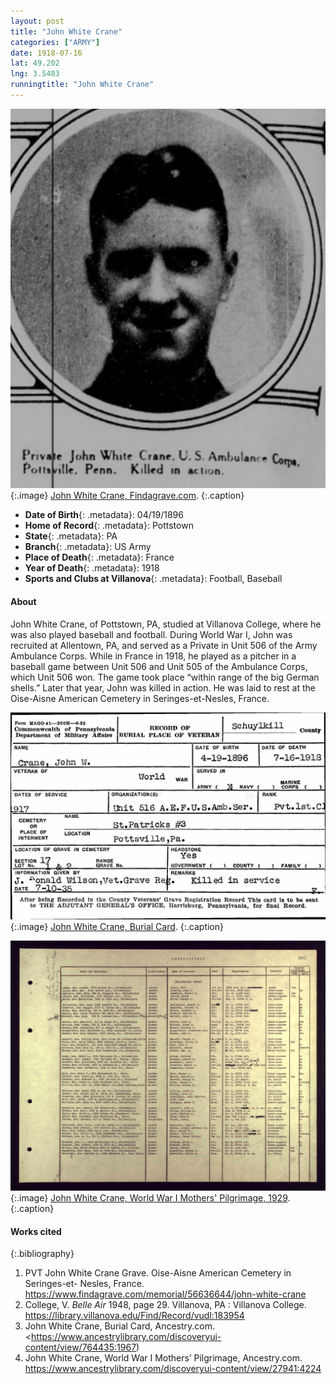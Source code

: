 ```yaml
---
layout: post
title: "John White Crane"
categories: ["ARMY"]
date: 1918-07-16
lat: 49.202
lng: 3.5483
runningtitle: "John White Crane"
---
```


![John White Crane](images/JohnWCrane1.jpg)
   {:.image}
[John White Crane, Findagrave.com](https://www.findagrave.com/memorial/56636644/john-white-crane).
   {:.caption}

* **Date of Birth**{: .metadata}: 04/19/1896
* **Home of Record**{: .metadata}: Pottstown
* **State**{: .metadata}: PA
* **Branch**{: .metadata}: US Army
* **Place of Death**{: .metadata}: France
* **Year of Death**{: .metadata}: 1918
* **Sports and Clubs at Villanova**{: .metadata}: Football, Baseball

#### About

John White Crane, of Pottstown, PA, studied at Villanova College, where he was also played baseball and football. During World War I, John was recruited at Allentown, PA, and served as a Private in Unit 506 of the Army Ambulance Corps. While in France in 1918, he played as a pitcher in a baseball game between Unit 506 and Unit 505 of the Ambulance Corps, which Unit 506 won. The game took place “within range of the big German shells.” Later that year, John was killed in action. He was laid to rest at the Oise-Aisne American Cemetery in Seringes-et-Nesles, France.

![John White Crane](images/JohnWCrane2.jpg)
   {:.image}
[John White Crane, Burial Card](https://www.ancestrylibrary.com/discoveryui-content/view/764435:1967).
   {:.caption}

![John White Crane](images/JohnWCrane3.jpg)
   {:.image}
[John White Crane, World War I Mothers' Pilgrimage, 1929](https://www.ancestrylibrary.com/discoveryui-content/view/27941:4224).
   {:.caption}

#### Works cited

{:.bibliography}
1. PVT John White Crane Grave. Oise-Aisne American Cemetery in Seringes-et- Nesles, France. <https://www.findagrave.com/memorial/56636644/john-white-crane>
2. College, V. _Belle Air_ 1948, page 29. Villanova, PA : Villanova College. <https://library.villanova.edu/Find/Record/vudl:183954>
3. John White Crane, Burial Card, Ancestry.com. <https://www.ancestrylibrary.com/discoveryui-content/view/764435:1967)
4. John White Crane, World War I Mothers’ Pilgrimage, Ancestry.com. <https://www.ancestrylibrary.com/discoveryui-content/view/27941:4224>
